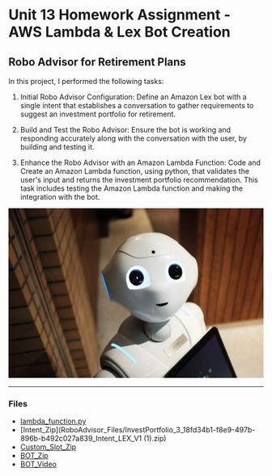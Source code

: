 # Unit 13 Homework Assignment - AWS Lambda & Lex Bot Creation



## Robo Advisor for Retirement Plans
In this project, I performed the following tasks:

1. Initial Robo Advisor Configuration: Define an Amazon Lex bot with a single intent that establishes a conversation to gather requirements to suggest an investment portfolio for retirement.

2. Build and Test the Robo Advisor: Ensure the bot is working and responding accurately along with the conversation with the user, by building and testing it.

3. Enhance the Robo Advisor with an Amazon Lambda Function: Code and Create an Amazon Lambda function, using python, that validates the user's input and returns the investment portfolio recommendation. This task includes testing the Amazon Lambda function and making the integration with the bot.

![Robot](Images/robot.jpg)

---

### Files

- [lambda_function.py](lambda_function.py)
- [Intent_Zip](RoboAdvisor_Files/InvestPortfolio_3_18fd34b1-f8e9-497b-896b-b492c027a839_Intent_LEX_V1 (1).zip)
- [Custom_Slot_Zip](RoboAdvisor_Files/riskLevel_1_ab320c92-efc7-4061-872c-86ed4e6726f7_SlotType_LEX_V1.zip)
- [BOT_Zip](RoboAdvisor_Files/RoboAdvisor_1_6851e8a9-15b9-4510-a88a-95fac55c61e9_Bot_LEX_V1.zip)
- [BOT_Video](RoboAdvisor_Files/Chat_BOT_Video.mov)
